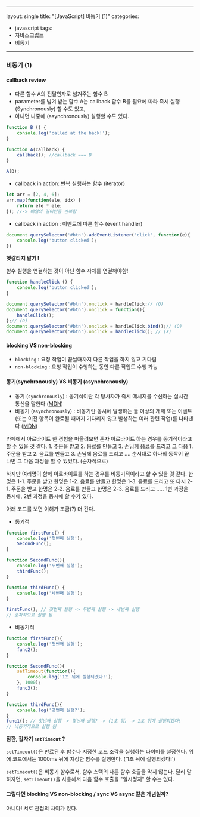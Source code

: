 
---
layout: single
title: "[JavaScript] 비동기 (1)"
categories:
  - javascript
tags:
  - 자바스크립트  
  - 비동기   

---

### 비동기 (1)



#### callback review

* 다른 함수 A의 전달인자로 넘겨주는 함수 B
* parameter를 넘겨 받는 함수 A는 callback 함수 B를 필요에 따라 즉시 실행(Synchronously) 할 수도 있고,
* 아니면 나중에 (asynchronously) 실행할 수도 있다.

```js
function B () {
    console.log('called at the back!');
}

function A(callback) {
    callback(); //callback === B
}

A(B);
```



* callback in action: 반복 실행하는 함수 (iterator)

```js
let arr = [2, 4, 6];
arr.map(function(ele, idx) {
    return ele * ele;
}); //-> 배열의 길이만큼 반복함 
```



* callback in action : 이벤트에 따른 함수 (event handler)

```js
document.querySelector('#btn').addEventListener('click', function(e){
    console.log('button clicked');
})
```



**헷갈리지 말기 !**

함수 실행을 연결하는 것이 아닌 함수 자체를 연결해야함!

```js
function handleClick () {
    console.log('button clicked');
}

document.querySelector('#btn').onclick = handleClick;// (O)
document.querySelector('#btn').onclick = function(){
    handleClick();
};// (O)
document.querySelector('#btn').onclick = handleClick.bind();// (O)
document.querySelector('#btn').onclick = handleClick(); // (X)
```



#### blocking VS non-blocking

* `blocking` : 요청 작업이 끝날때까지 다른 작업을 하지 않고 기다림 
* `non-blocking` : 요청 작업이 수행하는 동안 다른 작업도 수행 가능 



#### 동기(synchronously) VS 비동기 (asynchronously)

* 동기 (`synchronously`) : 동기식이란 각 당사자가 즉시 메시지를 수신하는 실시간 통신을 말한다 ([MDN](https://developer.mozilla.org/en-US/docs/Glossary/Synchronous))
* 비동기 (`asynchronously`) : 비동기란 동시에 발생하는 둘 이상의 개체 또는 이벤트 (또는 이전 항목이 완료될 때까지 기다리지 않고 발생하는 여러 관련 작업)를 나타낸다 ([MDN](https://developer.mozilla.org/en-US/docs/Glossary/Asynchronous))

카페에서 아르바이트 한 경험을 떠올려보면 혼자 아르바이트 하는 경우를 동기적이라고 할 수 있을 것 같다. 1. 주문을 받고  2. 음료를 만들고  3. 손님께 음료를 드리고 그 다음 1. 주문을 받고  2. 음료를 만들고  3. 손님께 음료를 드리고 .... 순서대로 하나의 동작이 끝나면 그 다음 과정을 할 수 있었다.  (순차적으로) 

하지만 여러명이 함께 아르바이트를 하는 경우를 비동기적이라고 할 수 있을 것 같다. 한명은 1-1. 주문을 받고 한명은 1-2. 음료를 만들고  한명은  1-3. 음료를 드리고  또 다시 2-1. 주문을 받고 한명은 2-2. 음료를 만들고  한명은  2-3. 음료를 드리고  ..... 1번 과정을 동시에, 2번 과정을 동시에 할 수가 있다. 

아래 코드를 보면 이해가 조금(?) 더 간다.



* 동기적 

```js 
function firstFunc() {
    console.log('첫번째 실행');
    SecondFunc();
}

function SecondFunc(){
    console.log('두번째 실행');
    thirdFunc();
}

function thirdFunc() {
    console.log('세번째 실행');
}

firstFunc(); // 첫번째 실행 -> 두번째 실행 -> 세번째 실행
// 순차적으로 실행 됨 
```



* 비동기적 

```js
function firstFunc(){
    console.log('첫번째 실행');
    func2();
}

function SecondFunc(){
    setTimeout(function(){
        console.log('1초 뒤에 실행되겠다!');
    }, 1000);
    func3();
}

function thirdFunc(){
    console.log('몇번째 실행?');
}
func1(); // 첫번째 실행 -> 몇번째 실행? -> (1초 뒤) -> 1초 뒤에 실행되겠다!
// 비동기적으로 실행 됨 
```



**잠깐, 갑자기 `setTimeout` ?**

`setTimeout()`은 만료된 후 함수나 지정한 코드 조각을 실행하는 타이머를 설정한다. 위에 코드에서는 1000ms 뒤에 지정한 함수를 실행한다. ('1초 뒤에 실행되겠다!') 

`setTimeout()`은 비동기 함수로서, 함수 스택의 다른 함수 호출을 막지 않는다. 달리 말하자면, `setTimeout()`을 사용해서 다음 함수 호출을 "일시정지" 할 수는 없다. 



#### 그렇다면 blocking VS non-blocking / sync VS async 같은 개념일까?

아니다! 서로 관점의 차이가 있다.















